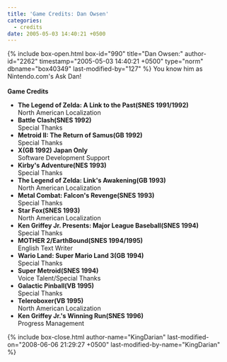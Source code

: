```yaml
---
title: 'Game Credits: Dan Owsen'
categories:
  - credits
date: 2005-05-03 14:40:21 +0500
---
```

{% include box-open.html box-id="990" title="Dan Owsen:" author-id="2262" timestamp="2005-05-03 14:40:21 +0500" type="norm" dbname="box40349" last-modified-by="127" %}
You know him as Nintendo.com's Ask Dan!
<BR /><BR />
<b>Game Credits</b>
<UL>
<LI><b>The Legend of Zelda: A Link to the Past(SNES 1991/1992)</b><BR />
North American Localization</LI>
<LI><b>Battle Clash(SNES 1992)</b><BR />
Special Thanks</LI>
<LI><b>Metroid II: The Return of Samus(GB 1992)</b><BR />
Special Thanks</LI>
<LI><b>X(GB 1992) Japan Only</b><BR />
Software Development Support</LI>
<LI><b>Kirby's Adventure(NES 1993)</b><BR />
Special Thanks</LI>
<LI><b>The Legend of Zelda: Link's Awakening(GB 1993)</b><BR />
North American Localization</LI>
<LI><b>Metal Combat: Falcon's Revenge(SNES 1993)</b><BR />
Special Thanks</LI>
<LI><b>Star Fox(SNES 1993)</b><BR />
North American Localization</LI>
<LI><b>Ken Griffey Jr. Presents: Major League Baseball(SNES 1994)</b><BR />
Special Thanks</LI>
<LI><b>MOTHER 2/EarthBound(SNES 1994/1995)</b><BR />
English Text Writer</LI>
<LI><b>Wario Land: Super Mario Land 3(GB 1994)</b><BR />
Special Thanks</LI>
<LI><b>Super Metroid(SNES 1994)</b><BR />
Voice Talent/Special Thanks</LI>
<LI><b>Galactic Pinball(VB 1995)</b><BR />
Special Thanks</LI>
<LI><b>Teleroboxer(VB 1995)</b><BR />
North American Localization</LI>
<LI><b>Ken Griffey Jr.'s Winning Run(SNES 1996)</b><BR />
Progress Management</LI>
</UL>

{% include box-close.html author-name="KingDarian" last-modified-on="2008-06-06 21:29:27 +0500" last-modified-by-name="KingDarian" %}
